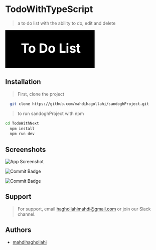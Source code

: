 # TodoWithTypeScript

> a to do list with the ability to do, edit and delete



![Logo](https://github.com/mahdihagollahi/TodoWithNext/blob/main/src/app/assets/Img/Logo.png)




## Installation

> First, clone the project

```bash
  git clone https://github.com/mahdihagollahi/sandoghProject.git
```

> to run sandoghProject with npm

```bash
cd TodoWithNext
  npm install
  npm run dev
```

## Screenshots

![App Screenshot](https://github.com/mahdihagollahi/TodoWithNext/blob/main/src/app/assets/Img/Screen%20Light.png)

![Commit Badge](https://github.com/mahdihagollahi/TodoWithNext/blob/main/src/app/assets/Img/Screen%20Dark.png)

![Commit Badge](https://github.com/mahdihagollahi/TodoWithNext/blob/main/src/app/assets/Img/Screen%20Do.png)

## Support

> For support, email haghollahimahdi@gmail.com or join our Slack channel.

## Authors

- [mahdihaghollahi](https://github.com/mahdihagollahi)
